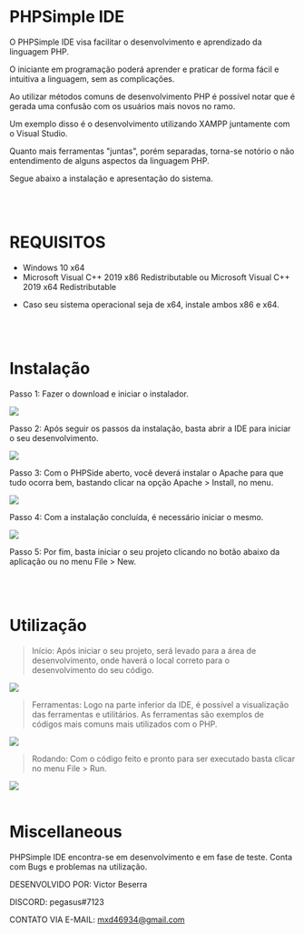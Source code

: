 # PHPSimple IDE

O PHPSimple IDE visa facilitar o desenvolvimento e aprendizado da linguagem PHP.

O iniciante em programação poderá aprender e praticar de forma fácil e intuitiva a linguagem, sem as complicações.

Ao utilizar métodos comuns de desenvolvimento PHP é possível notar que é gerada uma confusão com os usuários mais novos no ramo.

Um exemplo disso é o desenvolvimento utilizando XAMPP juntamente com o Visual Studio.

Quanto mais ferramentas "juntas", porém separadas, torna-se notório o não entendimento de alguns aspectos da linguagem PHP.

Segue abaixo a instalação e apresentação do sistema.

<br>
<br>

# REQUISITOS

- Windows 10 x64
- Microsoft Visual C++ 2019 x86 Redistributable ou Microsoft Visual C++ 2019 x64 Redistributable
* Caso seu sistema operacional seja de x64, instale ambos x86 e x64.

<br>
<br>

<h1>Instalação</h1>

Passo 1: Fazer o download e iniciar o instalador.

<img src="https://user-images.githubusercontent.com/58988379/175021604-01e27961-e45f-44d5-acfe-7898a9073c8a.png">

<br>

Passo 2: Após seguir os passos da instalação, basta abrir a IDE para iniciar o seu desenvolvimento.

<img src="https://user-images.githubusercontent.com/58988379/175021956-1337e349-031d-435e-af79-41cee43deadf.png">

<br>

Passo 3: Com o PHPSide aberto, você deverá instalar o Apache para que tudo ocorra bem, bastando clicar na opção Apache > Install, no menu.

<img src="https://user-images.githubusercontent.com/58988379/175022302-0356feec-9d0c-49b6-87ff-0a384820094f.png">

<br>

Passo 4: Com a instalação concluída, é necessário iniciar o mesmo.

<img src="https://user-images.githubusercontent.com/58988379/175022494-adaf1372-9106-4db9-b1fc-b50d538130ef.png">

<br>

Passo 5: Por fim, basta iniciar o seu projeto clicando no botão abaixo da aplicação ou no menu File > New.

<br>
<br>

<h1>Utilização</h1>

> Início: Após iniciar o seu projeto, será levado para a área de desenvolvimento, onde haverá o local correto para o desenvolvimento do seu código.

<img src="https://user-images.githubusercontent.com/58988379/175022941-16ea81ff-44de-46e2-bf41-b0b07251b1d8.png">

<br>

> Ferramentas: Logo na parte inferior da IDE, é possível a visualização das ferramentas e utilitários. As ferramentas são exemplos de códigos mais comuns mais utilizados com o PHP.

<img src="https://user-images.githubusercontent.com/58988379/175023720-9a285064-4f5c-480e-a95f-eb22fab140db.png">

<br>

> Rodando: Com o código feito e pronto para ser executado basta clicar no menu File > Run.

<img src="https://user-images.githubusercontent.com/58988379/175030186-71aeeadb-88cb-4c5d-bd07-49c5d7fc909e.png">

<br>
<br>

# Miscellaneous

PHPSimple IDE encontra-se em desenvolvimento e em fase de teste. Conta com Bugs e problemas na utilização.

DESENVOLVIDO POR: Victor Beserra

DISCORD: pegasus#7123

CONTATO VIA E-MAIL: mxd46934@gmail.com


